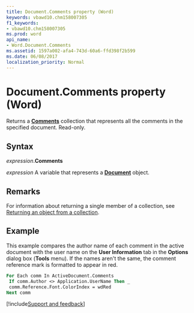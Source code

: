 ```yaml
---
title: Document.Comments property (Word)
keywords: vbawd10.chm158007305
f1_keywords:
- vbawd10.chm158007305
ms.prod: word
api_name:
- Word.Document.Comments
ms.assetid: 1597a002-afa4-743d-60a6-ffd398f2b599
ms.date: 06/08/2017
localization_priority: Normal
---
```



# Document.Comments property (Word)

Returns a **[Comments](Word.comments.md)** collection that represents all the comments in the specified document. Read-only.


## Syntax

_expression_.**Comments**

_expression_ A variable that represents a **[Document](Word.Document.md)** object.


## Remarks

For information about returning a single member of a collection, see [Returning an object from a collection](../word/Concepts/Miscellaneous/returning-an-object-from-a-collection-word.md).


## Example

This example compares the author name of each comment in the active document with the user name on the **User Information** tab in the **Options** dialog box (**Tools** menu). If the names aren't the same, the comment reference mark is formatted to appear in red.

```vb
For Each comm In ActiveDocument.Comments 
 If comm.Author <> Application.UserName Then _ 
 comm.Reference.Font.ColorIndex = wdRed 
Next comm
```




[!include[Support and feedback](~/includes/feedback-boilerplate.md)]